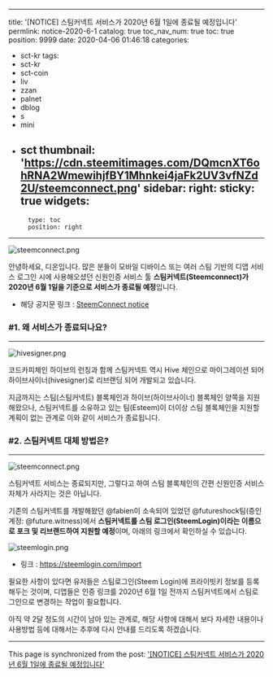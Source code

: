 
---
title: '[NOTICE] 스팀커넥트 서비스가 2020년 6월 1일에 종료될 예정입니다'
permlink: notice-2020-6-1
catalog: true
toc_nav_num: true
toc: true
position: 9999
date: 2020-04-06 01:46:18
categories:
- sct-kr
tags:
- sct-kr
- sct-coin
- liv
- zzan
- palnet
- dblog
- s
- mini
- sct
thumbnail: 'https://cdn.steemitimages.com/DQmcnXT6ohRNA2WmewihjfBY1Mhnkei4jaFk2UV3vfNZd2U/steemconnect.png'
sidebar:
    right:
        sticky: true
widgets:
    -
        type: toc
        position: right
---


![steemconnect.png](https://cdn.steemitimages.com/DQmcnXT6ohRNA2WmewihjfBY1Mhnkei4jaFk2UV3vfNZd2U/steemconnect.png)

안녕하세요, 디온입니다. 많은 분들이 모바일 디바이스 또는 여러 스팀 기반의 디앱 서비스 로그인 시에 사용해오셨던 신원인증 서비스 툴 **스팀커넥트(Steemconnect)가 2020년 6월 1일을 기준으로 서비스가 종료될 예정**입니다.

- 해당 공지문 링크 : [SteemConnect notice](https://steemit.com/steemconnect/@good-karma/steemconnect-notice)


### #1. 왜 서비스가 종료되나요?
---
![hivesigner.png](https://cdn.steemitimages.com/DQmT2BPxgtapTSp6PenMZowrVRBKQ4UMTwNWvNs1xXajPqK/hivesigner.png)

코드카피체인 하이브의 런칭과 함께 스팀커넥트 역시 Hive 체인으로 마이그레이션 되어 하이브사이너(hivesigner)로 리브랜딩 되어 개발되고 있습니다. 

지금까지는 스팀(스팀커넥트) 블록체인과 하이브(하이브사이너) 블록체인 양쪽을 지원해왔으나, 스팀커넥트를 소유하고 있는 팀(Esteem)이 더이상 스팀 블록체인을 지원할 계획이 없는 관계로 이와 같이 서비스가 종료됩니다.

### #2. 스팀커넥트 대체 방법은?
---
![steemconnect.png](https://cdn.steemitimages.com/DQmcnXT6ohRNA2WmewihjfBY1Mhnkei4jaFk2UV3vfNZd2U/steemconnect.png)

스팀커넥트 서비스는 종료되지만, 그렇다고 하여 스팀 블록체인의 간편 신원인증 서비스 자체가 사라지는 것은 아닙니다.

기존의 스팀커넥트를 개발해왔던 @fabien이 소속되어 있었던 @futureshock팀(증인 계정: @future.witness)에서 **스팀커넥트를 스팀 로그인(SteemLogin)이라는 이름으로 포크 및 리브랜드하여 지원할 예정**이며, 아래의 링크에서 확인하실 수 있습니다.

![steemlogin.png](https://cdn.steemitimages.com/DQmXgktQYGbNN3VmgojcjCHKbcub9zUq687UEshjw2ZPR5L/steemlogin.png)

- 링크 : https://steemlogin.com/import

필요한 사항이 있다면 유저들은 스팀로그인(Steem Login)에 프라이빗키 정보를 등록해두는 것이며, 디앱들은 인증 링크를 2020년 6월 1일 전까지 스팀커넥트에서 스팀로그인으로 변경하는 작업이 필요합니다.

아직 약 2달 정도의 시간이 남아 있는 관계로, 해당 사항에 대해서 보다 자세한 내용이나 사용방법 등에 대해서는 추후에 다시 안내를 드리도록 하겠습니다.

- - -

This page is synchronized from the post: ['[NOTICE] 스팀커넥트 서비스가 2020년 6월 1일에 종료될 예정입니다'](https://steemit.com/@donekim/notice-2020-6-1)
